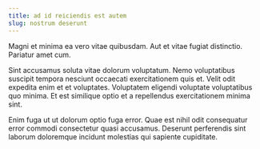 ```yaml
---
title: ad id reiciendis est autem
slug: nostrum deserunt
---
```


Magni et minima ea vero vitae quibusdam. Aut et vitae fugiat distinctio. Pariatur amet cum.

Sint accusamus soluta vitae dolorum voluptatum. Nemo voluptatibus suscipit tempora nesciunt occaecati exercitationem quis et. Velit odit expedita enim et et voluptates. Voluptatem eligendi voluptate voluptatibus quo minima. Et est similique optio et a repellendus exercitationem minima sint.

Enim fuga ut ut dolorum optio fuga error. Quae est nihil odit consequatur error commodi consectetur quasi accusamus. Deserunt perferendis sint laborum doloremque incidunt molestias qui sapiente cupiditate.
